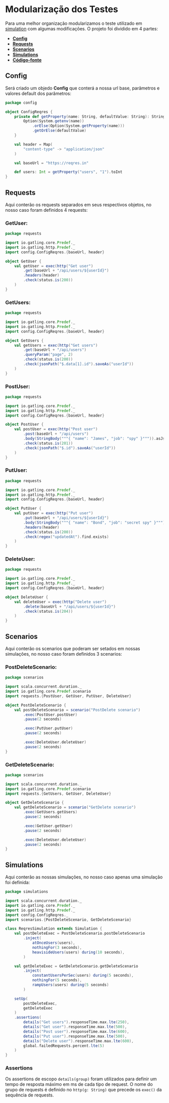 # **Modularização dos Testes**

Para uma melhor organização modularizamos o teste utilizado em [simulation](https://github.com/rwcosta/ScalaLearning/blob/main/Gatling%20Testes/simulation.md) com algumas modificações. O projeto foi dividido em 4 partes:

  - [**Config**](#config)
  - [**Requests**](#requests)
  - [**Scenarios**](#scenarios)
  - [**Simulations**](#simulations)
  - [**Código-fonte**](https://github.com/rwcosta/ScalaLearning/tree/main/Gatling%20Testes/Gatling%20Maven/gatling-framework/src/test/scala/simulations/reqres)

## **Config**

Será criado um objedo **Config** que conterá a nossa url base, parâmetros e valores default dos parâmetros:

```Scala
package config

object ConfigReqres {
    private def getProperty(name: String, defaultValue: String): String = {
        Option(System.getenv(name))
            .orElse(Option(System.getProperty(name)))
            .getOrElse(defaultValue)
    }

    val header = Map(
        "content-type" -> "application/json"
    )

    val baseUrl = "https://reqres.in"

    def users: Int = getProperty("users", "1").toInt
}
```

## **Requests**

Aqui conterão os requests separados em seus respectivos objetos, no nosso caso foram definidos 4 requests:

### **GetUser:**

```Scala
package requests

import io.gatling.core.Predef._
import io.gatling.http.Predef._
import config.ConfigReqres.{baseUrl, header}

object GetUser {
    val getUser = exec(http("Get user")
        .get(baseUrl + "/api/users/${userId}")
        .headers(header)
        .check(status.is(200))
    )
}
```

### **GetUsers:**

```Scala
package requests

import io.gatling.core.Predef._
import io.gatling.http.Predef._
import config.ConfigReqres.{baseUrl, header}

object GetUsers {
    val getUsers = exec(http("Get users")
        .get(baseUrl + "/api/users")
        .queryParam("page", 2)
        .check(status.is(200))
        .check(jsonPath("$.data[1].id").saveAs("userId"))
    )
}
```

### **PostUser:**

```Scala
package requests

import io.gatling.core.Predef._
import io.gatling.http.Predef._
import config.ConfigReqres.{baseUrl, header}

object PostUser {
    val postUser = exec(http("Post user")
        .post(baseUrl + "/api/users")
        .body(StringBody("""{ "name": "James", "job": "spy" }""")).asJson
        .check(status.is(201))
        .check(jsonPath("$.id").saveAs("userId"))
    )
}
```

### **PutUser:**

```Scala
package requests

import io.gatling.core.Predef._
import io.gatling.http.Predef._
import config.ConfigReqres.{baseUrl, header}

object PutUser {
    val putUser = exec(http("Put user")
        .put(baseUrl + "/api/users/${userId}")
        .body(StringBody("""{ "name": "Bond", "job": "secret spy" }""")).asJson
        .headers(header)
        .check(status.is(200))
        .check(regex("updatedAt").find.exists)
    )
}
```

### **DeleteUser:**

```Scala
package requests

import io.gatling.core.Predef._
import io.gatling.http.Predef._
import config.ConfigReqres.{baseUrl, header}

object DeleteUser {
    val deleteUser = exec(http("Delete user")
        .delete(baseUrl + "/api/users/${userId}")
        .check(status.is(204))
    )
}
```

## **Scenarios**

Aqui conterão os scenarios que poderam ser setados em nossas simulações, no nosso caso foram definidos 3 scenarios:

### **PostDeleteScenario:**

```Scala
package scenarios

import scala.concurrent.duration._
import io.gatling.core.Predef.scenario
import requests.{PostUser, GetUser, PutUser, DeleteUser}

object PostDeleteScenario {
    val postDeleteScenario = scenario("PostDelete scenario")
        .exec(PostUser.postUser)
        .pause(2 seconds)

        .exec(PutUser.putUser)
        .pause(2 seconds)

        .exec(DeleteUser.deleteUser)
        .pause(2 seconds)
}
```

### **GetDeleteScenario:**

```Scala
package scenarios

import scala.concurrent.duration._
import io.gatling.core.Predef.scenario
import requests.{GetUsers, GetUser, DeleteUser}

object GetDeleteScenario {
    val getDeleteScenario = scenario("GetDelete scenario")
        .exec(GetUsers.getUsers)
        .pause(2 seconds)

        .exec(GetUser.getUser)
        .pause(2 seconds)

        .exec(DeleteUser.deleteUser)
        .pause(2 seconds)
}
```

## **Simulations**

Aqui conterão as nossas simulações, no nosso caso apenas uma simulação foi definida:

```Scala
package simulations

import scala.concurrent.duration._
import io.gatling.core.Predef._
import io.gatling.http.Predef._
import config.ConfigReqres._
import scenarios.{PostDeleteScenario, GetDeleteScenario}

class ReqresSimulation extends Simulation {
    val postDeleteExec = PostDeleteScenario.postDeleteScenario
        .inject(
            atOnceUsers(users),
            nothingFor(3 seconds),
            heavisideUsers(users) during(10 seconds),
        )

    val getDeleteExec = GetDeleteScenario.getDeleteScenario
        .inject(
            constantUsersPerSec(users) during(5 seconds),
            nothingFor(5 seconds),
            rampUsers(users) during(5 seconds)
        )

    setUp(
        postDeleteExec,
        getDeleteExec
    )
    .assertions(
        details("Get users").responseTime.max.lte(250),
        details("Get user").responseTime.max.lte(500),
        details("Post user").responseTime.max.lte(600),
        details("Put user").responseTime.max.lte(500),
        details("Delete user").responseTime.max.lte(600),
        global.failedRequests.percent.lte(5)
    )
}
```
### **Assertions**

Os assertions de escopo `details(group)` foram utilizados para definir um tempo de resposta máximo em ms de cada tipo de request. O nome do grupo de requests é definido no `http(g: String)` que precede os `exec()` da sequência de requests.  

